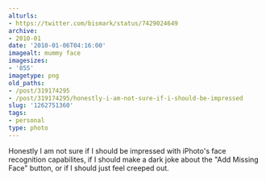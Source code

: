 ```yaml
---
alturls:
- https://twitter.com/bismark/status/7429024649
archive:
- 2010-01
date: '2010-01-06T04:16:00'
imagealt: mummy face
imagesizes:
- '855'
imagetype: png
old_paths:
- /post/319174295
- /post/319174295/honestly-i-am-not-sure-if-i-should-be-impressed
slug: '1262751360'
tags:
- personal
type: photo
---
```


Honestly I am not sure if I should be impressed with iPhoto's face
recognition capabilites, if I should make a dark joke about the "Add
Missing Face" button, or if I should just feel creeped out.

